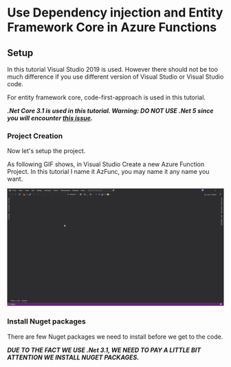 # Use Dependency injection and Entity Framework Core in Azure Functions

## Setup

In this tutorial Visual Studio 2019 is used. However there should not be too much difference if you use different version of Visual Studio or Visual Studio code.

For entity framework core, code-first-approach is used in this tutorial.

***.Net Core 3.1 is used in this tutorial. Warning: DO NOT USE .Net 5 since you will encounter [this issue](https://github.com/Azure/azure-functions-core-tools/issues/2304).***

### Project Creation

Now let's setup the project.

As following GIF shows, in Visual Studio Create a new Azure Function Project. In this tutorial I name it AzFunc, you may name it any name you want.

![Project Creation](/images/AzFuncGif/CreateProject.gif)

### Install Nuget packages

There are few Nuget packages we need to install before we get to the code.

***DUE TO THE FACT WE USE .Net 3.1, WE NEED TO PAY A LITTLE BIT ATTENTION WE INSTALL NUGET PACKAGES.***


